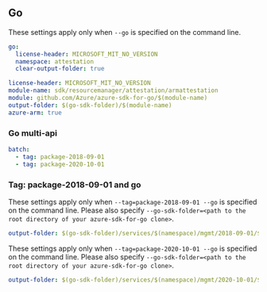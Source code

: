 ## Go

These settings apply only when `--go` is specified on the command line.

``` yaml $(go) && !$(track2)
go:
  license-header: MICROSOFT_MIT_NO_VERSION
  namespace: attestation
  clear-output-folder: true
```

``` yaml $(go) && $(track2)
license-header: MICROSOFT_MIT_NO_VERSION
module-name: sdk/resourcemanager/attestation/armattestation
module: github.com/Azure/azure-sdk-for-go/$(module-name)
output-folder: $(go-sdk-folder)/$(module-name)
azure-arm: true
```

### Go multi-api

``` yaml $(go) && $(multiapi)
batch:
  - tag: package-2018-09-01
  - tag: package-2020-10-01
```

### Tag: package-2018-09-01 and go

These settings apply only when `--tag=package-2018-09-01 --go` is specified on the command line.
Please also specify `--go-sdk-folder=<path to the root directory of your azure-sdk-for-go clone>`.

``` yaml $(tag) == 'package-2018-09-01' && $(go)
output-folder: $(go-sdk-folder)/services/$(namespace)/mgmt/2018-09-01/$(namespace)
```

These settings apply only when `--tag=package-2020-10-01 --go` is specified on the command line.
Please also specify `--go-sdk-folder=<path to the root directory of your azure-sdk-for-go clone>`.

``` yaml $(tag) == 'package-2020-10-01' && $(go)
output-folder: $(go-sdk-folder)/services/$(namespace)/mgmt/2020-10-01/$(namespace)
```
